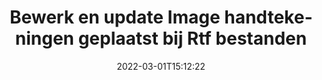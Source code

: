 ---
############################# Static ############################
layout: "auto-gen-signature"
date: 2022-03-01T15:12:22
draft: false
operation: Update
signaturetype: Image
fileformat: Rtf
productName: .NET
lang: nl
productCode: net
otherformats: pdf doc docx docm dot dotm dotx odt ott rtf xls xlsx xlsm xlsb csv ods ots xltx xltm ppt pptx pps ppsx odp otp potx potm pptm ppsm
breadcrumb: Put Image signature on Rtf for C#

############################# Head ############################
head_title: "Update Image handtekeningen geplaatst bij Rtf bestanden met C#"
head_description: "Gebruik eenvoudige en begrijpelijke .NET-code voor het bijwerken van Image handtekeningen in ondertekende Rtf-documenten."

############################# Header ############################
title: "Bewerk en update Image handtekeningen geplaatst bij Rtf bestanden"
description: "API voor .NET biedt functionaliteit voor het bijwerken van Image handtekeningen bij Rtf documenten. Werk elektronische handtekeningen in uw Rtf-documenten snel en gemakkelijk bij met een paar regels C#-code."
bg_image: "https://cms.admin.containerize.com/templates/aspose/App_Themes/V3/images/bg/header1.png"
bg_overlay: false
button:
    enable: true

############################# SubMenu ############################
submenu:
    enable: true

    left:
        img_alt: "GroupDocs.Signature for .NET"
        image: "https://cms.admin.containerize.com/templates/groupdocs/images/product-logos/90x90-noborder/groupdocs-signature-net.png"
        product: "GroupDocs.Signature"
        platform: ".NET"



############################# About ############################
about:
    enable: true
    title: "Meer informatie over GroupDocs.Signature for .NET API-functies"
    content: |
        [GroupDocs.Signature for .NET](https://products.groupdocs.com/signature/net/) API-functionaliteit bevat een uitgebreide selectie van middelen om in-demand documentformaten te verwerken met behulp van elektronische handtekeningen. Een breed spectrum aan elektronische handtekeningen zoals teksten, afbeeldingen, digitale certificaten, barcodes, QR-codes, stempels of metadata wordt ondersteund. Klanten kunnen digitale handtekeningen toevoegen, verwijderen, bewerken, valideren of zoeken in PDF's, MS Word-documenten, MS Excel-werkmappen, MS PowerPoint-presentaties, Adobe Photoshop-bestanden en verschillende afbeeldingsformaten. Er zijn tal van handige functies en instellingen beschikbaar.
    

############################# Steps ############################
steps:
    enable: true
    title_left: "Hoe u Image handtekeningen in uw Rtf document kunt wijzigen"
    content_left: |
        [GroupDocs.Signature for .NET](https://products.groupdocs.com/signature/net/) bevat handige functies zoals het bijwerken van Image handtekeningen die zijn geplaatst bij Rtf documenten. Het maakt het mogelijk om handtekeningfuncties te wijzigen zonder extra code.
        
        * Maak om te beginnen een Signature-object dat als een constructorparameterpad doorgeeft aan een document dat moet worden bijgewerkt.
        * Instantieer vervolgens een geschikt specifiek handtekeningobject en stel de identifier en eigenschappen in die moeten worden gewijzigd.
        * Roep ten slotte de Update-methode van Signature aan en geef een bepaald handtekeningobject door.
        * Verwerk het bijwerken van de resultaten naar uw bericht.

    title_right: "systeem vereisten"
    content_right: |
        GroupDocs.Signature for .NET worden ondersteund op alle belangrijke platforms en besturingssystemen. Voordat u de onderstaande code uitvoert, moet u ervoor zorgen dat de volgende vereisten op uw systeem zijn geïnstalleerd.

        * Besturingssystemen: Microsoft Windows, Linux, MacOS
        * Ontwikkelomgevingen: Microsoft Visual Studio, Xamarin, MonoDevelop
        * Frameworks: .NET Framework, .NET Standard, .NET Core, Mono
        * Download de nieuwste versie van GroupDocs.Signature for .NET van [Nuget](https://www.nuget.org/packages/groupdocs.signature)
         
    code: |
        ```csharp    
                
        // Set up input Rtf file
        string filePath = "input.rtf";

        // Instantiate Signature for input file
        using (GroupDocs.Signature.Signature signature = new GroupDocs.Signature.Signature(filePath))
        {
                // Id of signature which is supposed to be updated
                // such Id might be got as a result of search operation
                string id = "ff988ab1-7403-4c8d-8db7-f2a56b9f8530";

                // provide signature features to update
                // set up particular signature id
                ImageSignature signatureToUpdate = new ImageSignature(id)
                {
                    // specify signature width
                    Width = 170,
                    // specify signature height
                    Height = 250,
                    // set left position
                    Left = 10,
                    // set top position
                    Top = 10
                };

                // update signature
                bool updateResult = signature.Update(signatureToUpdate);

                // process updation result
                if (updateResult)
                {
                    Console.WriteLine("Signature was updated successfully!");
                }
        }
        ```

############################# Demos ############################
demos:
    enable: true
    title: "Bijwerken van de Image handtekeningen op de documentpagina's - Live Demo"
    content: |
       Bewerk nu verschillende elektronische handtekeningen van het Rtf-document door naar de website [GroupDocs.Signature App](https://products.groupdocs.app/signature/family) te gaan.          

############################# More Formats ############################
more_formats:
    enable: true
    title: "Update verschillende Image handtekeningen via C#"
    content: |
        "Bewerken van digitale handtekeningen die in verschillende documentformaten worden geplaatst. Handtekeninggegevens bijwerken zonder extra code."
    format: 
       
       
back_to_top:
    enable: true
---
